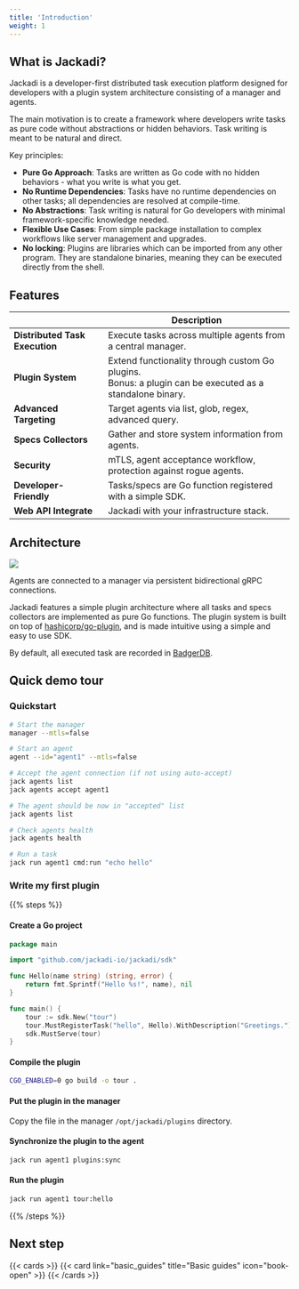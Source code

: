 ```yaml
---
title: 'Introduction'
weight: 1
---
```


## What is Jackadi?

Jackadi is a developer-first distributed task execution platform designed for developers with a plugin system architecture consisting of a manager and agents.

The main motivation is to create a framework where developers write tasks as pure code without abstractions or hidden behaviors. Task writing is meant to be natural and direct.

Key principles:
* **Pure Go Approach**: Tasks are written as Go code with no hidden behaviors - what you write is what you get.
* **No Runtime Dependencies**: Tasks have no runtime dependencies on other tasks; all dependencies are resolved at compile-time.
* **No Abstractions**: Task writing is natural for Go developers with minimal framework-specific knowledge needed.
* **Flexible Use Cases**: From simple package installation to complex workflows like server management and upgrades.
* **No locking**: Plugins are libraries which can be imported from any other program. They are standalone binaries, meaning they can be executed directly from the shell.

## Features

| | Description |
|---------|-------------|
| **Distributed Task Execution** | Execute tasks across multiple agents from a central manager. |
| **Plugin System**              | Extend functionality through custom Go plugins.<br>Bonus: a plugin can be executed as a standalone binary. |
| **Advanced Targeting**         | Target agents via list, glob, regex, advanced query. |
| **Specs Collectors**           | Gather and store system information from agents. |
| **Security**                   | mTLS, agent acceptance workflow, protection against rogue agents. |
| **Developer-Friendly**         | Tasks/specs are Go function registered with a simple SDK. |
| **Web API	Integrate**          | Jackadi with your infrastructure stack. |

## Architecture

<img src="/images/jackadi-overview.svg" />

Agents are connected to a manager via persistent bidirectional gRPC connections.

Jackadi features a simple plugin architecture where all tasks and specs collectors are implemented as pure Go functions. The plugin system is built on top of [hashicorp/go-plugin](https://github.com/hashicorp/go-plugin/), and is made intuitive using a simple and easy to use SDK.

By default, all executed task are recorded in [BadgerDB](https://github.com/hypermodeinc/badger).

## Quick demo tour

### Quickstart

```sh
# Start the manager
manager --mtls=false

# Start an agent
agent --id="agent1" --mtls=false

# Accept the agent connection (if not using auto-accept)
jack agents list
jack agents accept agent1

# The agent should be now in "accepted" list
jack agents list

# Check agents health
jack agents health

# Run a task
jack run agent1 cmd:run "echo hello"
```

### Write my first plugin

{{% steps %}}

#### Create a Go project

```go {filename=tour.go}
package main

import "github.com/jackadi-io/jackadi/sdk"

func Hello(name string) (string, error) {
	return fmt.Sprintf("Hello %s!", name), nil
}

func main() {
	tour := sdk.New("tour")
	tour.MustRegisterTask("hello", Hello).WithDescription("Greetings.")
	sdk.MustServe(tour)
}
```

#### Compile the plugin

```sh
CGO_ENABLED=0 go build -o tour .
```
#### Put the plugin in the manager

Copy the file in the manager `/opt/jackadi/plugins` directory.

#### Synchronize the plugin to the agent
```sh
jack run agent1 plugins:sync
```

#### Run the plugin
```sh
jack run agent1 tour:hello
```

{{% /steps %}}

## Next step

{{< cards >}}
  {{< card link="basic_guides" title="Basic guides" icon="book-open" >}}
{{< /cards >}}

